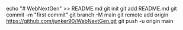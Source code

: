 echo "# WebNextGen" >> README.md
git init
git add README.md
git commit -m "first commit"
git branch -M main
git remote add origin https://github.com/junker90/WebNextGen.git
git push -u origin main
